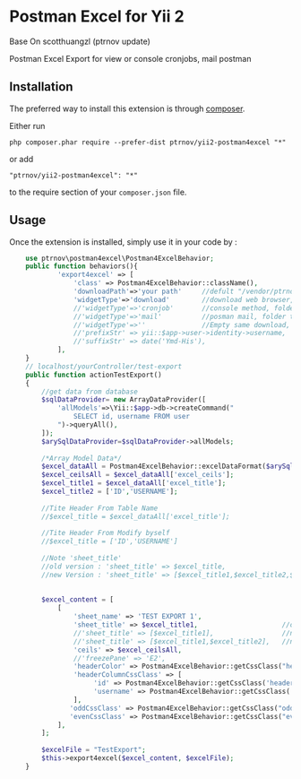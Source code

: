 Postman Excel for Yii 2
=======================
Base On scotthuangzl (ptrnov update)

Postman Excel Export for view or console cronjobs, mail postman

Installation
------------

The preferred way to install this extension is through [composer](http://getcomposer.org/download/).

Either run

```
php composer.phar require --prefer-dist ptrnov/yii2-postman4excel "*"
```

or add

```
"ptrnov/yii2-postman4excel": "*"
```

to the require section of your `composer.json` file.


Usage
-----

Once the extension is installed, simply use it in your code by  :

```php
	use ptrnov\postman4excel\Postman4ExcelBehavior;
	public function behaviors(){
			'export4excel' => [
				'class' => Postman4ExcelBehavior::className(),
				'downloadPath'=>'your path'		//defult "/vendor/ptrnov/yii2-postman4excel/tmp/", Ecample Windows path "d:/folder/"
				'widgetType'=>'download' 		//download web browser, delete before download, tmp_download
				//'widgetType'=>'cronjob' 	 	//console method, folder tmp_cronjob
				//'widgetType'=>'mail'		 	//posman mail, folder tmp_mail
				//'widgetType'=>''	 			//Empty same download, file  stay on folder "tmp_mix"
				//'prefixStr' => yii::$app->user->identity->username,
				//'suffixStr' => date('Ymd-His'),
			],
	}
	// localhost/yourController/test-export
	public function actionTestExport()
    {
		//get data from database
		$sqlDataProvider= new ArrayDataProvider([
			'allModels'=>\Yii::$app->db->createCommand("	
				SELECT id, username FROM user
			")->queryAll(), 
		]);	
		$arySqlDataProvider=$sqlDataProvider->allModels;	
		
		/*Array Model Data*/
		$excel_dataAll = Postman4ExcelBehavior::excelDataFormat($arySqlDataProvider);
		$excel_ceilsAll = $excel_dataAll['excel_ceils'];
		$excel_title1 = $excel_dataAll['excel_title'];
		$excel_title2 = ['ID','USERNAME'];
		
		//Tite Header From Table Name
		//$excel_title = $excel_dataAll['excel_title'];
		
		//Tite Header From Modify byself
		//$excel_title = ['ID','USERNAME']
				
		//Note 'sheet_title'
		//old version : 'sheet_title' => $excel_title,
		//new Version : 'sheet_title' => [$excel_title1,$excel_title2,$excel_title3, dst],
		
		
		$excel_content = [
			[
				'sheet_name' => 'TEST EXPORT 1',
                'sheet_title' => $excel_title1, 					//old version
                //'sheet_title' => [$excel_title1], 				//new version
                //'sheet_title' => [$excel_title1,$excel_title2], 	//new version				
			    'ceils' => $excel_ceilsAll,
				//'freezePane' => 'E2',
                'headerColor' => Postman4ExcelBehavior::getCssClass("header"),	//All Header Color font and Backgroud
                'headerColumnCssClass' => [
					 'id' => Postman4ExcelBehavior::getCssClass('header'),
                     'username' => Postman4ExcelBehavior::getCssClass('header'),                   
                ], 
               'oddCssClass' => Postman4ExcelBehavior::getCssClass("odd"),
               'evenCssClass' => Postman4ExcelBehavior::getCssClass("even"),
			],
		];
		
		$excelFile = "TestExport";
		$this->export4excel($excel_content, $excelFile); 	
    }
```

